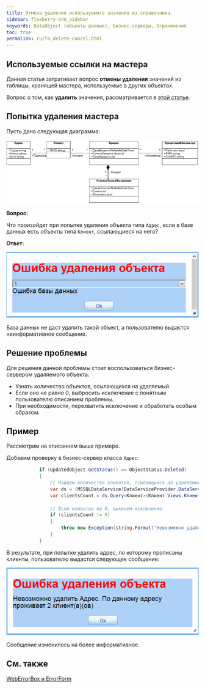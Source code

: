 ```yaml
---
title: Отмена удаления используемого значения из справочника.
sidebar: flexberry-orm_sidebar
keywords: DataObject (объекты данных), Бизнес-серверы, Ограничения
toc: true
permalink: ru/fo_delete-cancel.html
---
```

## Используемые ссылки на мастера
Данная статья затрагивает вопрос **отмены удаления** значений из таблицы, хранящей мастера, используемые в других объектах.

Вопрос о том, как **удалить** значения, рассматривается в [этой статье](fo_cascade-delete.html).

## Попытка удаления мастера
Пусть дана следующая диаграмма:

![](/images/pages/products/flexberry-orm/delete-cancel/KreditDiagramm.png)

**Вопрос:**

Что произойдет при попытке удаления объекта типа `Адрес`, если в базе данных есть объекты типа `Клиент`, ссылающиеся на него?

**Ответ:**

![](/images/pages/products/flexberry-orm/delete-cancel/DeleteError.png)

База данных не даст удалить такой объект, а пользователю выдастся неинформативное сообщение.

## Решение проблемы
Для решения данной проблемы стоит воспользоваться бизнес-сервером удаляемого объекта:

* Узнать количество объектов, ссылающихся на удаляемый.
* Если оно не равно 0, выбросить исключение с понятным пользователю описанием проблемы.
* При необходимости, перехватить исключение и обработать особым образом.

## Пример
Рассмотрим на описанном выше примере.

Добавим проверку в бизнес-сервер класса `Адрес`:

```cs
            if (UpdatedObject.GetStatus() == ObjectStatus.Deleted)
            {
                // Найдем количество клиентов, ссылающихся на удаляемый адрес.
                var ds = (MSSQLDataService)DataServiceProvider.DataService;
                var clientsCount = ds.Query<Клиент>(Клиент.Views.КлиентE).Where(k => k.Прописка.__PrimaryKey == UpdatedObject.__PrimaryKey).Count();

                // Если клиентов не 0, выкинем исключение.
                if (clientsCount != 0)
                {
                    throw new Exception(string.Format("Невозможно удалить Адрес. По данному адресу проживает {0} клиент(а)(ов)", clientsCount));
                }
            }
```

В результате, при попытке удалить адрес, по которому прописаны клиенты, пользователю выдастся следующее сообщение:

![](/images/pages/products/flexberry-orm/delete-cancel/DeleteErrorPlus.png)

Сообщение изменилось на более информативное.

## См. также
[WebErrorBox и ErrorForm](fa_web-error-box-and--error-form.html)
